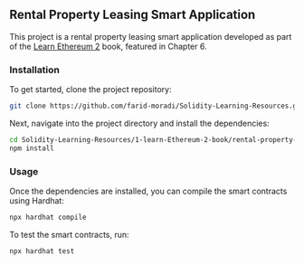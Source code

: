 ## Rental Property Leasing Smart Application

This project is a rental property leasing smart application developed as part of the [Learn Ethereum 2](https://github.com/PacktPublishing/Learn-Ethereum-Second-Edition/) book, featured in Chapter 6.

### Installation

To get started, clone the project repository:

```bash
git clone https://github.com/farid-moradi/Solidity-Learning-Resources.git
```

Next, navigate into the project directory and install the dependencies:

```bash
cd Solidity-Learning-Resources/1-learn-Ethereum-2-book/rental-property-leasing
npm install
```

### Usage

Once the dependencies are installed, you can compile the smart contracts using Hardhat:

```bash
npx hardhat compile
```

To test the smart contracts, run:

```bash
npx hardhat test
```
